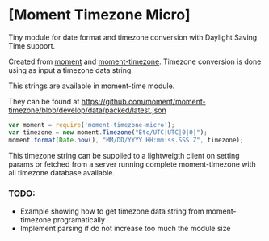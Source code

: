 # [Moment Timezone Micro]

Tiny module for date format and timezone conversion with Daylight Saving Time support. 

Created from [moment](https://github.com/moment/moment) and [moment-timezone](https://github.com/moment/moment-timezone). Timezone conversion is done using as input a timezone data string.

This strings are available in moment-time module. 

They can be found at https://github.com/moment/moment-timezone/blob/develop/data/packed/latest.json

```js
var moment = require('moment-timezone-micro');
var timezone = new moment.Timezone("Etc/UTC|UTC|0|0|");
moment.format(Date.now(), "MM/DD/YYYY HH:mm:ss.SSS Z", timezone);
```

This timezone string can be supplied to a lightweigth client on setting params or fetched from a server running complete moment-timezone with all timezone database available.

### TODO:
* Example showing how to get timezone data string from moment-timezone programatically
* Implement parsing if do not increase too much the module size
